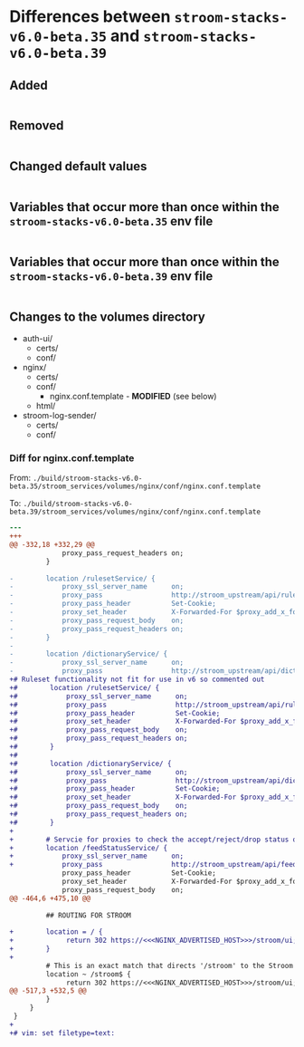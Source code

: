 # Differences between `stroom-stacks-v6.0-beta.35` and `stroom-stacks-v6.0-beta.39`

## Added

```bash
```

## Removed

```bash
```

## Changed default values

```bash
```

## Variables that occur more than once within the `stroom-stacks-v6.0-beta.35` env file

```bash
```

## Variables that occur more than once within the `stroom-stacks-v6.0-beta.39` env file

```bash
```
## Changes to the volumes directory

* auth-ui/
    * certs/
    * conf/
* nginx/
    * certs/
    * conf/
        * nginx.conf.template - **MODIFIED** (see below)
    * html/
* stroom-log-sender/
    * certs/
    * conf/

### Diff for nginx.conf.template

From: `./build/stroom-stacks-v6.0-beta.35/stroom_services/volumes/nginx/conf/nginx.conf.template`

To:   `./build/stroom-stacks-v6.0-beta.39/stroom_services/volumes/nginx/conf/nginx.conf.template`

```diff
--- 
+++ 
@@ -332,18 +332,29 @@
             proxy_pass_request_headers on;
         }
 
-        location /rulesetService/ {
-            proxy_ssl_server_name      on;
-            proxy_pass                 http://stroom_upstream/api/ruleset/;
-            proxy_pass_header          Set-Cookie;
-            proxy_set_header           X-Forwarded-For $proxy_add_x_forwarded_for;
-            proxy_pass_request_body    on;
-            proxy_pass_request_headers on;
-        }
-
-        location /dictionaryService/ {
-            proxy_ssl_server_name      on;
-            proxy_pass                 http://stroom_upstream/api/dictionary/;
+# Ruleset functionality not fit for use in v6 so commented out
+#        location /rulesetService/ {
+#            proxy_ssl_server_name      on;
+#            proxy_pass                 http://stroom_upstream/api/ruleset/;
+#            proxy_pass_header          Set-Cookie;
+#            proxy_set_header           X-Forwarded-For $proxy_add_x_forwarded_for;
+#            proxy_pass_request_body    on;
+#            proxy_pass_request_headers on;
+#        }
+#
+#        location /dictionaryService/ {
+#            proxy_ssl_server_name      on;
+#            proxy_pass                 http://stroom_upstream/api/dictionary/;
+#            proxy_pass_header          Set-Cookie;
+#            proxy_set_header           X-Forwarded-For $proxy_add_x_forwarded_for;
+#            proxy_pass_request_body    on;
+#            proxy_pass_request_headers on;
+#        }
+
+        # Servcie for proxies to check the accept/reject/drop status of a feed
+        location /feedStatusService/ {
+            proxy_ssl_server_name      on;
+            proxy_pass                 http://stroom_upstream/api/feedStatus/;
             proxy_pass_header          Set-Cookie;
             proxy_set_header           X-Forwarded-For $proxy_add_x_forwarded_for;
             proxy_pass_request_body    on;
@@ -464,6 +475,10 @@
 
         ## ROUTING FOR STROOM
 
+        location = / {
+             return 302 https://<<<NGINX_ADVERTISED_HOST>>>/stroom/ui;
+        }
+
         # This is an exact match that directs '/stroom' to the Stroom UI...
         location ~ /stroom$ {
              return 302 https://<<<NGINX_ADVERTISED_HOST>>>/stroom/ui;
@@ -517,3 +532,5 @@
         }
     }
 }
+
+# vim: set filetype=text:
```
